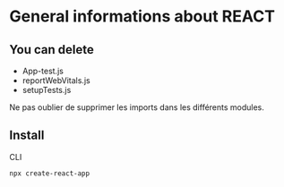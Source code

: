 # General informations about REACT

## You can delete
-   App-test.js
-   reportWebVitals.js
-   setupTests.js

Ne pas oublier de supprimer les imports dans les différents modules.

## Install

CLI

    npx create-react-app